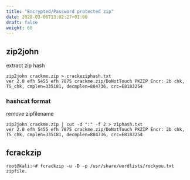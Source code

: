 ```yaml
---
title: "Encrypted/Password protected zip"
date: 2020-03-06T13:02:27+01:00
draft: false
weight: 60
---
```


## zip2john

extract zip hash

```
zip2john crackme.zip > crackeziphash.txt
ver 2.0 efh 5455 efh 7875 crackme.zip/DoNotTouch PKZIP Encr: 2b chk, TS_chk, cmplen=335181, decmplen=884736, crc=E8183254
```

### hashcat format

remove zipfilename

```
zip2john crackme.zip | cut -d ":" -f 2 > ziphash.txt
ver 2.0 efh 5455 efh 7875 crackme.zip/DoNotTouch PKZIP Encr: 2b chk, TS_chk, cmplen=335181, decmplen=884736, crc=E8183254
```


## fcrackzip

```
root@kali:~# fcrackzip -u -D -p /usr/share/wordlists/rockyou.txt zipfile.
```